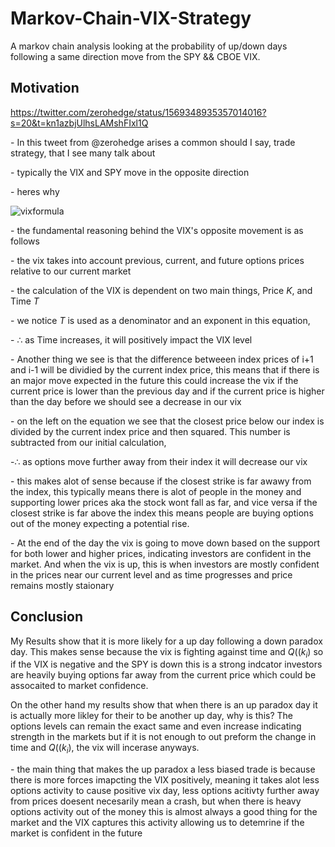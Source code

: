 # Markov-Chain-VIX-Strategy
A markov chain analysis looking at the probability of up/down days following a same direction move from the SPY &amp;&amp; CBOE VIX.


## Motivation
https://twitter.com/zerohedge/status/1569348935357014016?s=20&t=kn1azbjUlhsLAMshFIxl1Q

\- In this tweet from @zerohedge arises a common should I say, trade strategy, that I see many talk about

\- typically the VIX and SPY move in the opposite direction

\- heres why

![vixformula](https://www.cboe.com/_img/general/vix-formula-01.png)

\- the fundamental reasoning behind the VIX's opposite movement is as follows

\- the vix takes into account previous, current, and future options prices relative to our current market

\- the calculation of the VIX is dependent on two main things, Price $K$, and Time $T$

\- we notice $T$ is used as a denominator and an exponent in this equation, 

\- $\therefore$ as Time increases, it will positively impact the VIX level

\- Another thing we see is that the difference betweeen index prices of i+1 and i-1 will be dividied by the current index price,
this means that if there is an major move expected in the future this could increase the vix if the current price is lower than the previous day
and if the current price is higher than the day before we should see a decrease in our vix

\- on the left on the equation we see that the closest price below our index is divided by the current index price and then squared. This number is subtracted from our initial calculation, 

\-$\therefore$ as options move further away from their index it will decrease our vix

\- this makes alot of sense because if the closest strike is far awawy from the index, this typically means there is alot of people in the money and supporting lower prices aka the stock wont fall as far, and vice versa if the closest strike is far above the index this means people are buying options out of the money expecting a potential rise.

\- At the end of the day the vix is going to move down based on the support for both lower and higher prices, indicating investors are confident in the market. And when the vix is up, this is when investors are mostly confident in the prices near our current level and as time progresses and price remains mostly staionary
 
## Conclusion

My Results show that it is more likely for a up day following a down paradox day. This makes sense because the vix is fighting against time and $Q((k_i)$ so if the VIX is negative and the SPY is down this is a strong indcator investors are heavily buying options far away from the current price which could be assocaited to market confidence.

On the other hand my results show that when there is an up paradox day it is actually more likley for their to be another up day, why is this? The options levels can remain the exact same and even increase indicating strength in the markets but if it is not enough to out preform the change in time and $Q((k_i)$, the vix will incerase anyways. 

\- the main thing that makes the up paradox a less biased trade is because there is more forces imapcting the VIX positively, meaning it takes alot less options activity to cause positive vix day, less options acitivty further away from prices doesent necesarily mean a crash, but when there is heavy options activity out of the money this is almost always a good thing for the market and the VIX captures this activity allowing us to detemrine if the market is confident in the future









